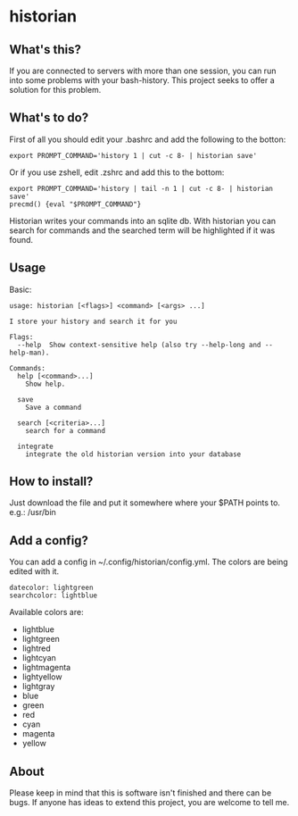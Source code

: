 # historian

## What's this?
If you are connected to servers with more than one session, you can run into some problems with your bash-history.
This project seeks to offer a solution for this problem.

## What's to do?
First of all you should edit your .bashrc and add the following to the botton:
```
export PROMPT_COMMAND='history 1 | cut -c 8- | historian save'
```

Or if you use zshell, edit .zshrc and add this to the bottom:
```
export PROMPT_COMMAND='history | tail -n 1 | cut -c 8- | historian save'
precmd() {eval "$PROMPT_COMMAND"}
```

Historian writes your commands into an sqlite db. With historian you can search for commands and the searched term will be highlighted if it was found.

## Usage
Basic:
```
usage: historian [<flags>] <command> [<args> ...]

I store your history and search it for you

Flags:
  --help  Show context-sensitive help (also try --help-long and --help-man).

Commands:
  help [<command>...]
    Show help.

  save
    Save a command

  search [<criteria>...]
    search for a command

  integrate
    integrate the old historian version into your database
```

## How to install?
Just download the file and put it somewhere where your $PATH points to.
e.g.: /usr/bin

## Add a config?
You can add a config in ~/.config/historian/config.yml. The colors are being edited with it.
```
datecolor: lightgreen
searchcolor: lightblue
```

Available colors are:
- lightblue
- lightgreen
- lightred
- lightcyan
- lightmagenta
- lightyellow
- lightgray
- blue
- green
- red
- cyan
- magenta
- yellow

## About
Please keep in mind that this is software isn't finished and there can be bugs.
If anyone has ideas to extend this project, you are welcome to tell me.
